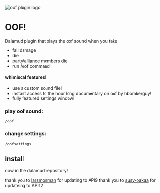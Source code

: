 ![oof plugin logo](/Data/logo.png)
# OOF!

Dalamud plugin that plays the oof sound when you take 
- fall damage
- die
- party/alliance members die
- run /oof command

#### whimiscal features!
 - use a custom sound file!
 - instant access to the hour long documentary on oof by hbomberguy!
 - fully featured settings window!
### play oof sound:
```
/oof
```
### change settings:
```
/oofsettings
```

## install
now in the dalamud repository! 

thank you to  [larsmonman](https://github.com/larsmonman) for updating to API9
thank you to [susy-bakaa](https://github.com/susy-bakaa) for updateing to API12

